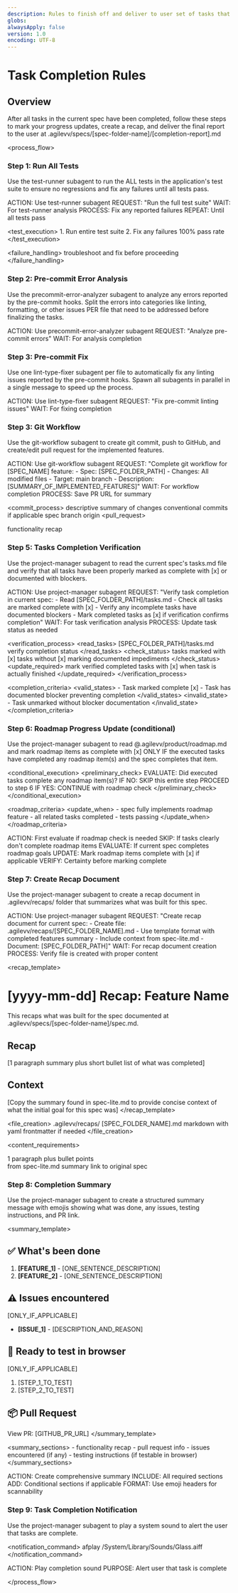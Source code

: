 ```yaml
---
description: Rules to finish off and deliver to user set of tasks that have been completed using Agent OS
globs:
alwaysApply: false
version: 1.0
encoding: UTF-8
---
```


# Task Completion Rules

## Overview

After all tasks in the current spec have been completed, follow these steps to mark your progress updates, create a recap, and deliver the final report to the user at .agilevv/specs/[spec-folder-name]/[completion-report].md

<process_flow>

<step number="1" subagent="test-runner" name="test_suite_verification">

### Step 1: Run All Tests

Use the test-runner subagent to run the ALL tests in the application's test suite to ensure no regressions and fix any failures until all tests pass.

<instructions>
  ACTION: Use test-runner subagent
  REQUEST: "Run the full test suite"
  WAIT: For test-runner analysis
  PROCESS: Fix any reported failures
  REPEAT: Until all tests pass
</instructions>

<test_execution>
<order> 1. Run entire test suite 2. Fix any failures
</order>
<requirement>100% pass rate</requirement>
</test_execution>

<failure_handling>
<action>troubleshoot and fix</action>
<priority>before proceeding</priority>
</failure_handling>

</step>

<step number="2" subagent="precommit-error-analyzer" name="precommit_error_analysis">

### Step 2: Pre-commit Error Analysis

Use the precommit-error-analyzer subagent to analyze any errors reported by the pre-commit hooks.
Split the errors into categories like linting, formatting, or other issues PER file that need to be addressed before finalizing the tasks.

<instructions>
  ACTION: Use precommit-error-analyzer subagent
  REQUEST: "Analyze pre-commit errors"
  WAIT: For analysis completion
</instructions>

</step>

<step number="3" subagent="lint-type-fixer" name="precommit_fix">

### Step 3: Pre-commit Fix

Use one lint-type-fixer subagent per file to automatically fix any linting issues reported by the pre-commit hooks.
Spawn all subagents in parallel in a single message to speed up the process.

<instructions>
  ACTION: Use lint-type-fixer subagent
  REQUEST: "Fix pre-commit linting issues"
  WAIT: For fixing completion
</instructions>

</step>

<step number="4" subagent="git-workflow" name="git_workflow">

### Step 3: Git Workflow

Use the git-workflow subagent to create git commit, push to GitHub, and create/edit pull request for the implemented features.

<instructions>
  ACTION: Use git-workflow subagent
  REQUEST: "Complete git workflow for [SPEC_NAME] feature:
            - Spec: [SPEC_FOLDER_PATH]
            - Changes: All modified files
            - Target: main branch
            - Description: [SUMMARY_OF_IMPLEMENTED_FEATURES]"
  WAIT: For workflow completion
  PROCESS: Save PR URL for summary
</instructions>

<commit_process>
<commit>
<message>descriptive summary of changes</message>
<format>conventional commits if applicable</format>
</commit>
<push>
<target>spec branch</target>
<remote>origin</remote>
</push>
<pull_request>

<title>descriptive PR title</title>
<description>functionality recap</description>
</pull_request>
</commit_process>

</step>

<step number="5" subagent="project-manager" name="tasks_list_check">

### Step 5: Tasks Completion Verification

Use the project-manager subagent to read the current spec's tasks.md file and verify that all tasks have been properly marked as complete with [x] or documented with blockers.

<instructions>
  ACTION: Use project-manager subagent
  REQUEST: "Verify task completion in current spec:
            - Read [SPEC_FOLDER_PATH]/tasks.md
            - Check all tasks are marked complete with [x]
            - Verify any incomplete tasks have documented blockers
            - Mark completed tasks as [x] if verification confirms completion"
  WAIT: For task verification analysis
  PROCESS: Update task status as needed
</instructions>

<verification_process>
<read_tasks>
<file>[SPEC_FOLDER_PATH]/tasks.md</file>
<purpose>verify completion status</purpose>
</read_tasks>
<check_status>
<complete>tasks marked with [x]</complete>
<incomplete>tasks without [x] marking</incomplete>
<blockers>documented impediments</blockers>
</check_status>
<update_required>
<action>mark verified completed tasks with [x]</action>
<condition>when task is actually finished</condition>
</update_required>
</verification_process>

<completion_criteria>
<valid_states> - Task marked complete [x] - Task has documented blocker preventing completion
</valid_states>
<invalid_state> - Task unmarked without blocker documentation
</invalid_state>
</completion_criteria>

</step>

<step number="6" subagent="project-manager" name="roadmap_progress_check">

### Step 6: Roadmap Progress Update (conditional)

Use the project-manager subagent to read @.agilevv/product/roadmap.md and mark roadmap items as complete with [x] ONLY IF the executed tasks have completed any roadmap item(s) and the spec completes that item.

<conditional_execution>
<preliminary_check>
EVALUATE: Did executed tasks complete any roadmap item(s)?
IF NO:
SKIP this entire step
PROCEED to step 6
IF YES:
CONTINUE with roadmap check
</preliminary_check>
</conditional_execution>

<roadmap_criteria>
<update_when> - spec fully implements roadmap feature - all related tasks completed - tests passing
</update_when>
</roadmap_criteria>

<instructions>
  ACTION: First evaluate if roadmap check is needed
      SKIP: If tasks clearly don't complete roadmap items
  EVALUATE: If current spec completes roadmap goals
  UPDATE: Mark roadmap items complete with [x] if applicable
  VERIFY: Certainty before marking complete
</instructions>

</step>

<step number="7" subagent="project-manager" name="document_recap">

### Step 7: Create Recap Document

Use the project-manager subagent to create a recap document in .agilevv/recaps/ folder that summarizes what was built for this spec.

<instructions>
  ACTION: Use project-manager subagent
  REQUEST: "Create recap document for current spec:
            - Create file: .agilevv/recaps/[SPEC_FOLDER_NAME].md
            - Use template format with completed features summary
            - Include context from spec-lite.md
            - Document: [SPEC_FOLDER_PATH]"
  WAIT: For recap document creation
  PROCESS: Verify file is created with proper content
</instructions>

<recap_template>

# [yyyy-mm-dd] Recap: Feature Name

This recaps what was built for the spec documented at .agilevv/specs/[spec-folder-name]/spec.md.

## Recap

[1 paragraph summary plus short bullet list of what was completed]

## Context

[Copy the summary found in spec-lite.md to provide concise context of what the initial goal for this spec was]
</recap_template>

<file_creation>
  <location>.agilevv/recaps/</location>
  <naming>[SPEC_FOLDER_NAME].md</naming>
  <format>markdown with yaml frontmatter if needed</format>
</file_creation>

<content_requirements>
  <summary>1 paragraph plus bullet points</summary>
  <context>from spec-lite.md summary</context>
  <reference>link to original spec</reference>
</content_requirements>

</step>

<step number="8" subagent="project-manager" name="completion_summary">

### Step 8: Completion Summary

Use the project-manager subagent to create a structured summary message with emojis showing what was done, any issues, testing instructions, and PR link.

<summary_template>

## ✅ What's been done

1. **[FEATURE_1]** - [ONE_SENTENCE_DESCRIPTION]
2. **[FEATURE_2]** - [ONE_SENTENCE_DESCRIPTION]

## ⚠️ Issues encountered

[ONLY_IF_APPLICABLE]

- **[ISSUE_1]** - [DESCRIPTION_AND_REASON]

## 👀 Ready to test in browser

[ONLY_IF_APPLICABLE]

1. [STEP_1_TO_TEST]
2. [STEP_2_TO_TEST]

## 📦 Pull Request

View PR: [GITHUB_PR_URL]
</summary_template>

<summary_sections>
<required> - functionality recap - pull request info
</required>
<conditional> - issues encountered (if any) - testing instructions (if testable in browser)
</conditional>
</summary_sections>

<instructions>
  ACTION: Create comprehensive summary
  INCLUDE: All required sections
  ADD: Conditional sections if applicable
  FORMAT: Use emoji headers for scannability
</instructions>

</step>

<step number="9" subagent="project-manager" name="completion_notification">

### Step 9: Task Completion Notification

Use the project-manager subagent to play a system sound to alert the user that tasks are complete.

<notification_command>
afplay /System/Library/Sounds/Glass.aiff
</notification_command>

<instructions>
  ACTION: Play completion sound
  PURPOSE: Alert user that task is complete
</instructions>

</step>

</process_flow>
